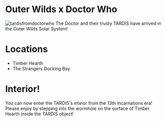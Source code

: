 # Outer Wilds x Doctor Who

![tardisfromdoctorwho](https://raw.githubusercontent.com/TitchMW/tardisfromdoctorwho/main/unknown.jpg)
The Doctor and their trusty TARDIS have arrived in the Outer Wilds Solar System!

# Locations
- Timber Hearth
- The Strangers Docking Bay

# Interior!
You can now enter the TARDIS's inteior from the 13th Incarnations era! Please enjoy by stepping into the wormhole on the surface of Timber Hearth
inside the TARDIS object!
